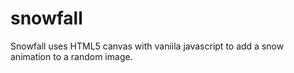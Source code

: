 # snowfall
Snowfall uses HTML5 canvas with vaniila javascript to add a snow animation to a random image.
